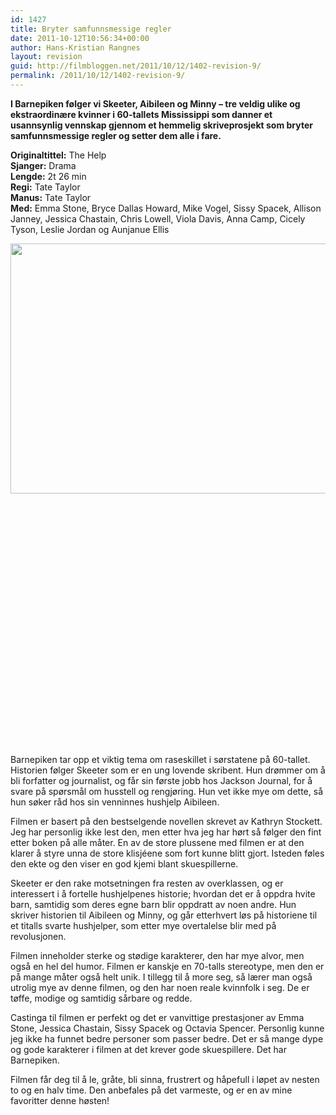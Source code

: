 ```yaml
---
id: 1427
title: Bryter samfunnsmessige regler
date: 2011-10-12T10:56:34+00:00
author: Hans-Kristian Rangnes
layout: revision
guid: http://filmbloggen.net/2011/10/12/1402-revision-9/
permalink: /2011/10/12/1402-revision-9/
---
```

**I Barnepiken følger vi Skeeter, Aibileen og Minny &#8211; tre veldig ulike og ekstraordinære kvinner i 60-tallets Mississippi som danner et usannsynlig vennskap gjennom et hemmelig skriveprosjekt som bryter samfunnsmessige regler og setter dem alle i fare.<!--more-->**

**Originaltittel:** The Help  
**Sjanger:** Drama  
**Lengde:** 2t 26 min  
**Regi:** Tate Taylor  
**Manus:** Tate Taylor  
**Med:** Emma Stone, Bryce Dallas Howard, Mike Vogel, Sissy Spacek, Allison Janney, Jessica Chastain, Chris Lowell, Viola Davis, Anna Camp, Cicely Tyson, Leslie Jordan og Aunjanue Ellis

<a href="http://filmbloggen.net/2011/10/12/film-for-faen-barnepiken/barnepiken_219523o/" rel="attachment wp-att-1403"><img class="alignleft size-full wp-image-1403" src="http://filmbloggen.net/wp-content/uploads//2011/10/Barnepiken_219523o.jpg" alt="" width="600" height="400" /></a>

&nbsp;

&nbsp;

&nbsp;

&nbsp;

&nbsp;

&nbsp;

&nbsp;

&nbsp;

&nbsp;

&nbsp;

&nbsp;

&nbsp;

&nbsp;

Barnepiken tar opp et viktig tema om raseskillet i sørstatene på 60-tallet. Historien følger Skeeter som er en ung lovende skribent. Hun drømmer om å bli forfatter og journalist, og får sin første jobb hos Jackson Journal, for å svare på spørsmål om husstell og rengjøring. Hun vet ikke mye om dette, så hun søker råd hos sin venninnes hushjelp Aibileen.

Filmen er basert på den bestselgende novellen skrevet av Kathryn Stockett. Jeg har personlig ikke lest den, men etter hva jeg har hørt så følger den fint etter boken på alle måter. En av de store plussene med filmen er at den klarer å styre unna de store klisjéene som fort kunne blitt gjort. Isteden føles den ekte og den viser en god kjemi blant skuespillerne.

Skeeter er den rake motsetningen fra resten av overklassen, og er interessert i å fortelle hushjelpenes historie; hvordan det er å oppdra hvite barn, samtidig som deres egne barn blir oppdratt av noen andre. Hun skriver historien til Aibileen og Minny, og går etterhvert løs på historiene til et titalls svarte hushjelper, som etter mye overtalelse blir med på revolusjonen.

Filmen inneholder sterke og stødige karakterer, den har mye alvor, men også en hel del humor. Filmen er kanskje en 70-talls stereotype, men den er på mange måter også helt unik. I tillegg til å more seg, så lærer man også utrolig mye av denne filmen, og den har noen reale kvinnfolk i seg. De er tøffe, modige og samtidig sårbare og redde.

Castinga til filmen er perfekt og det er vanvittige prestasjoner av Emma Stone, Jessica Chastain, Sissy Spacek og Octavia Spencer. Personlig kunne jeg ikke ha funnet bedre personer som passer bedre. Det er så mange dype og gode karakterer i filmen at det krever gode skuespillere. Det har Barnepiken.

Filmen får deg til å le, gråte, bli sinna, frustrert og håpefull i løpet av nesten to og en halv time. Den anbefales på det varmeste, og er en av mine favoritter denne høsten!